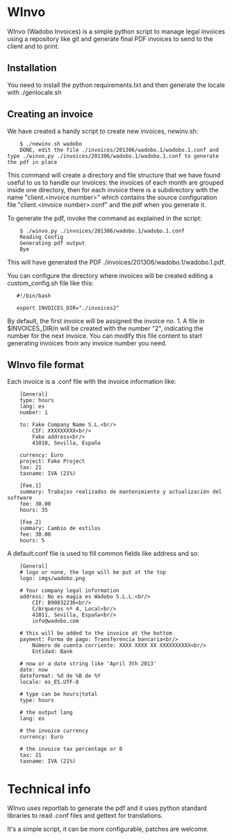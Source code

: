 # WInvo

WInvo (Wadobo Invoices) is a simple python script to manage legal invoices
using a repository like git and generate final PDF invoices to send to the
client and to print.

## Installation

You need to install the python requirements.txt and then generate the
locale with ./genlocale.sh

## Creating an invoice

We have created a handy script to create new invoices, newinv.sh:

```
    $ ./newinv.sh wadobo
    DONE, edit the file ./invoices/201306/wadobo.1/wadobo.1.conf and type ./winvo.py ./invoices/201306/wadobo.1/wadobo.1.conf to generate the pdf in place
```

This command will create a directory and file structure that we have found
useful to us to handle our invoices: the invoices of each month are grouped
inside one directory, then for each invoice there is a subdirectory with
the name "client.\<invoice number\>" which contains the source configuration file
"client.\<invoice number\>.conf" and the pdf when you generate it.

To generate the pdf, invoke the command as explained in the script:


```
    $ ./winvo.py ./invoices/201306/wadobo.1/wadobo.1.conf
    Reading Config
    Generating pdf output
    Bye
```

This will have generated the PDF ./invoices/201306/wadobo.1/wadobo.1.pdf.

You can configure the directory where invoices will be created 
editing a custom_config.sh file like this:

```
   #!/bin/bash

   export INVOICES_DIR="./invoices2"
```                                   

By default, the first invoice will be assigned the invoice no. 1. A
file in $INVOICES_DIR/n will be created with the number "2", indicating
the number for the next invoice. You can modify this file content to
start generating invoices from any invoice number you need.

## WInvo file format

Each invoice is a .conf file with the invoice information like:

```
    [General]
    type: hours
    lang: es
    number: 1

    to: Fake Company Name S.L.<br/>
        CIF: XXXXXXXXX<br/>
        Fake address<br/>
        41010, Sevilla, España

    currency: Euro
    project: Fake Project
    tax: 21
    taxname: IVA (21%)

    [Fee.1]
    summary: Trabajos realizados de mantenimiento y actualización del software
    fee: 30.00
    hours: 35

    [Fee.2]
    summary: Cambio de estilos
    fee: 30.00
    hours: 5
```

A default.conf file is used to fill common fields like address and so:

```
    [General]
    # logo or none, the logo will be put at the top
    logo: imgs/wadobo.png

    # Your company legal information
    address: No es magia es Wadobo S.L.L.<br/>
        CIF: B90032236<br/>
        C/Arqueros nº 4, Local<br/>
        41011, Sevilla, España<br/>
        info@wadobo.com

    # this will be added to the invoice at the bottom
    payment: Forma de pago: Transferencia bancaria<br/>
        Número de cuenta corriente: XXXX XXXX XX XXXXXXXXXX<br/>
        Entidad: Bank

    # now or a date string like 'April 3th 2013'
    date: now
    dateformat: %d de %B de %Y
    locale: es_ES.UTF-8

    # type can be hours|total
    type: hours

    # the output lang
    lang: es

    # the invoice currency
    currency: Euro

    # the invoice tax percentage or 0
    tax: 21
    taxname: IVA (21%)
```

# Technical info

WInvo uses reportlab to generate the pdf and it uses python standard
libraries to read .conf files and gettext for translations.

It's a simple script, it can be more configurable, patches are welcome.
